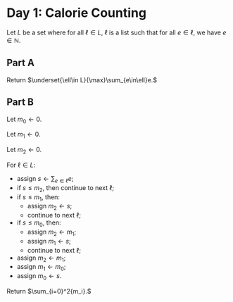 <!-- day01.md -->
<!-- Licensed under the MIT license. -->

# Day 1: Calorie Counting

Let $L$ be a set where for all $\ell\in L$, $\ell$ is a list such that for all
$e\in\ell$, we have $e\in\mathbb{N}$.

## Part A

Return
$\underset{\ell\in L}{\max}\sum_{e\in\ell}e.$

## Part B

Let $m_0\leftarrow 0$.

Let $m_1\leftarrow 0$.

Let $m_2\leftarrow 0$.

For $\ell\in L$:

* assign $s\leftarrow\sum_{e\in\ell}e;$
* if $s\leq m_2$, then continue to next $\ell$;
* if $s\leq m_1$, then:
  * assign $m_2\leftarrow s$;
  * continue to next $\ell$;
* if $s\leq m_0$, then:
  * assign $m_2\leftarrow m_1$;
  * assign $m_1\leftarrow s$;
  * continue to next $\ell$;
* assign $m_2\leftarrow m_1$;
* assign $m_1\leftarrow m_0$;
* assign $m_0\leftarrow s$.

Return $\sum_{i=0}^2{m_i}.$
